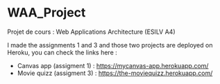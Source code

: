 # WAA_Project
Projet de cours : Web Applications Architecture (ESILV A4)

I made the assignments 1 and 3 and those two projects are deployed on Heroku, you can check the links here :
 - Canvas app (assigment 1) : https://mycanvas-app.herokuapp.com/
 - Movie quizz (assigment 3) : https://the-moviequizz.herokuapp.com/
